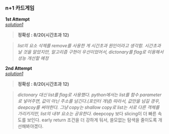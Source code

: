 ### n+1 카드게임
**1st Attempt**  
[*solution1*](https://github.com/All4Nothing/Coding-Test/blob/main/2024_KAKAO_WINTER_INTERNSHIP/n+1_카드게임/solution1.py)

> **정확성 : 8/20(시간초과 12)**

> *list의 요소 삭제를 remove를 사용한 게 시간초과 원인이라고 생각함. 시간초과 날 것을 알았지만, 알고리즘 구현이 우선이었어서, dictonary를 flag로 이용해서 성능 개선할 예정*

**2nd Attempt**  
[*solution1*](https://github.com/All4Nothing/Coding-Test/blob/main/2024_KAKAO_WINTER_INTERNSHIP/n+1_카드게임/solution2.py)

> **정확성 : 8/20(시간초과 12)**

> *dictonary 대신 list를 flag로 사용했다. python에서는 list를 함수 parameter로 넣어주면, 값이 아닌 주소를 넘긴다.(포인터 개념) 따라서, 값만을 넘길 경우, deepcoy를 써야한다. 그냥 copy는 shallow copy로 list는 서로 다른 객체를 가리키지만, list의 내부 요소는 공유한다.*
> deepcopy 보다 slicing이 더 빠른 속도를 보인다.
> early return 조건을 더 강하게 둬서, 쓸모없는 탐색을 줄이도록 개선해봐야겠다.
